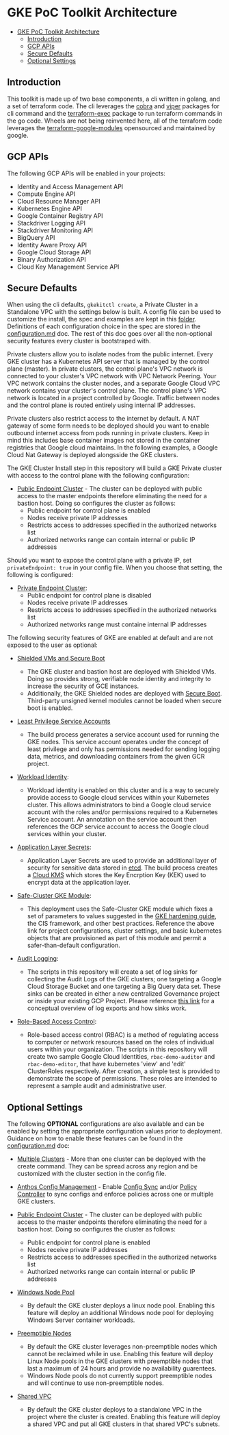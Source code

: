 # GKE PoC Toolkit Architecture

- [GKE PoC Toolkit Architecture](#gke-poc-toolkit-architecture)
  - [Introduction](#introduction)
  - [GCP APIs](#gcp-apis)
  - [Secure Defaults](#secure-defaults)
  - [Optional Settings](#optional-settings)

## Introduction
This toolkit is made up of two base components, a cli written in golang, and a set of terraform code. The cli leverages the [cobra](https://github.com/spf13/cobra) and [viper](https://github.com/spf13/viper) packages for cli command and the [terraform-exec](https://github.com/hashicorp/terraform-exec) package to run terraform commands in the go code. Wheels are not being reinvented here, all of the terraform code leverages the [terraform-google-modules](https://github.com/terraform-google-modules) opensourced and maintained by google. 

## GCP APIs

The following GCP APIs will be enabled in your projects:

* Identity and Access Management API
* Compute Engine API
* Cloud Resource Manager API
* Kubernetes Engine API
* Google Container Registry API
* Stackdriver Logging API
* Stackdriver Monitoring API
* BigQuery API
* Identity Aware Proxy API
* Google Cloud Storage API
* Binary Authorization API
* Cloud Key Management Service API

## Secure Defaults

When using the cli defaults, `gkekitctl create`, a Private Cluster in a Standalone VPC with the settings below is built. A config file can be used to customize the install, the spec and examples are kept in this [folder](../cli/samples). Definitions of each configuration choice in the spec are stored in the [configuration.md](configuration.md) doc. The rest of this doc goes over all the non-optional security features every cluster is bootstraped with.

Private clusters allow you to isolate nodes from the public internet. Every GKE cluster has a Kubernetes API server that is managed by the control plane (master). In private clusters, the control plane's VPC network is connected to your cluster's VPC network with VPC Network Peering. Your VPC network contains the cluster nodes, and a separate Google Cloud VPC network contains your cluster's control plane. The control plane's VPC network is located in a project controlled by Google. Traffic between nodes and the control plane is routed entirely using internal IP addresses.

Private clusters also restrict access to the internet by default. A NAT gateway of some form needs to be deployed should you want to enable outbound internet access from pods running in private clusters. Keep in mind this includes base container images not stored in the container registries that Google cloud maintains. In the following examples, a Google Cloud Nat Gateway is deployed alongsside the GKE clusters. 

The GKE Cluster Install step in this repository will build a GKE Private cluster with access to the control plane with the following configuration:

* [Public Endpoint Cluster]() - The cluster can be deployed with public access to the master endpoints therefore eliminating the need for a bastion host. Doing so configures the cluster as follows:
  * Public endpoint for control plane is enabled
  * Nodes receive private IP addresses
  * Restricts access to addresses specified in the authorized networks list
  * Authorized networks range can contain internal or public IP addresses

Should you want to expose the control plane with a private IP, set `privateEndpoint: true` in your config file. When you choose that setting, the following is configured: 

* [Private Endpoint Cluster]():
  * Public endpoint for control plane is disabled
  * Nodes receive private IP addresses
  * Restricts access to addresses specified in the authorized networks list
  * Authorized networks range must containe internal IP addresses

The following security features of GKE are enabled at default and are not exposed to the user as optional:

* [Shielded VMs and Secure Boot](https://cloud.google.com/kubernetes-engine/docs/how-to/shielded-gke-nodes)
  * The GKE cluster and bastion host are deployed with Shielded VMs. Doing so provides strong, verifiable node identity and integrity to increase the security of GCE instances.
  * Additionally, the GKE Shielded nodes are deployed with [Secure Boot](https://cloud.google.com/security/shielded-cloud/shielded-vm#secure-boot). Third-party unsigned kernel modules cannot be loaded when secure boot is enabled.

* [Least Privilege Service Accounts](https://cloud.google.com/kubernetes-engine/docs/how-to/hardening-your-cluster#use_least_privilege_sa)
  * The build process generates a service account used for running the GKE nodes. This service account operates under the concept of least privilege and only has permissions needed for sending logging data, metrics, and downloading containers from the given GCR project. 

* [Workload Identity](https://cloud.google.com/kubernetes-engine/docs/how-to/workload-identity):
  * Workload identity is enabled on this cluster and is a way to securely provide access to Google cloud services within your Kubernetes cluster. This allows administrators to bind a Google cloud service account with the roles and/or permissions required to a Kubernetes Service account. An annotation on the service account then references the GCP service account to access the Google cloud services within your cluster.

* [Application Layer Secrets](https://cloud.google.com/kubernetes-engine/docs/how-to/encrypting-secrets#overview):
  * Application Layer Secrets are used to provide an additional layer of security for sensitive data stored in [etcd]( https://kubernetes.io/docs/concepts/overview/components/#etcd). The build process creates a [Cloud KMS](https://cloud.google.com/kms/docs) which stores the Key Encrption Key (KEK) used to encrypt data at the application layer. 

* [Safe-Cluster GKE Module](https://registry.terraform.io/modules/terraform-google-modules/kubernetes-engine/google/latest/submodules/safer-cluster):
  * This deployment uses the Safe-Cluster GKE module which fixes a set of parameters to values suggested in the [GKE hardening guide](https://cloud.google.com/kubernetes-engine/docs/how-to/hardening-your-cluster), the CIS framework, and other best practices. Reference the above link for project configurations, cluster settings, and basic kubernetes objects that are provisioned as part of this module and permit a safer-than-default configuration.

* [Audit Logging](https://cloud.google.com/logging/docs/audit/understanding-audit-logs):
  * The scripts in this repository will create a set of log sinks for collecting the Audit Logs of the GKE clusters; one targeting a Google Cloud Storage Bucket and one targeting a Big Query data set.  These sinks can be created in either a new centralized Governance project or inside your existing GCP Project. Please reference [this link](https://cloud.google.com/logging/docs/export) for a conceptual overview of log exports and how sinks work. 

* [Role-Based Access Control](https://cloud.google.com/kubernetes-engine/docs/how-to/role-based-access-control):
  * Role-based access control (RBAC) is a method of regulating access to computer or network resources based on the roles of individual users within your organization. The scripts in this repository will create two sample Google Cloud Identities, `rbac-demo-auditor` and `rbac-demo-editor`, that have kubernetes 'view' and 'edit' ClusterRoles respectively. After creation, a simple test is provided to demonstrate the scope of permissions. These roles are intended to represent a sample audit and administrative user. 

## Optional Settings
The following <b>OPTIONAL</b> configurations are also available and can be enabled by setting the appropriate configuration values prior to deployment. Guidance on how to enable these features can be found in the [configuration.md](configuration.md) doc:

* [Multiple Clusters](configuration.md#ClusterConfig) - More than one cluster can be deployed with the create command. They can be spread across any region and be customized with the cluster section in the config file.

* [Anthos Config Management](configuration.md#Config) - Enable [Config Sync](https://cloud.google.com/anthos-config-management/docs/config-sync-overview) and/or [Policy Controller](https://cloud.google.com/anthos-config-management/docs/concepts/policy-controller) to sync configs and enforce policies across one or multiple GKE clusters. 
 
* [Public Endpoint Cluster](configuration.md#Config) - The cluster can be deployed with public access to the master endpoints therefore eliminating the need for a bastion host. Doing so configures the cluster as follows:
  * Public endpoint for control plane is enabled
  * Nodes receive private IP addresses
  * Restricts access to addresses specified in the authorized networks list
  * Authorized networks range can contain internal or public IP addresses

* [Windows Node Pool](https://cloud.google.com/kubernetes-engine/docs/concepts/windows-server-gkec) 
  * By default the GKE cluster deploys a linux node pool. Enabling this feature will deploy an additional Windows node pool for deploying Windows Server container workloads.

* [Preemptible Nodes](https://cloud.google.com/kubernetes-engine/docs/how-to/preemptible-vms) 
  * By default the GKE cluster leverages non-preemptible nodes which cannot be reclaimed while in use. Enabling this feature will deploy Linux Node pools in the GKE clusters with preemptible nodes that last a maximum of 24 hours and provide no availability guarentees.
  * Windows Node pools do not currently support preemptible nodes and will continue to use non-preemptible nodes. 

* [Shared VPC](https://cloud.google.com/vpc/docs/shared-vpc) 
  * By default the GKE cluster deploys to a standalone VPC in the project where the cluster is created. Enabling this feature will deploy a shared VPC and put all GKE clusters in that shared VPC's subnets.
